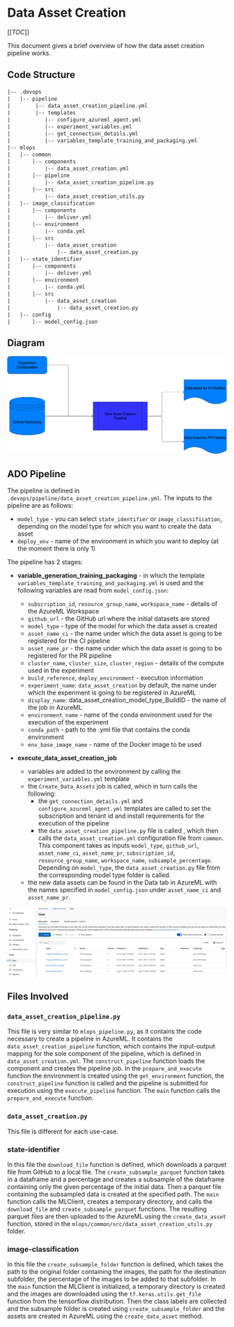 <!--
Copyright (C) 2023 Siemens AG

SPDX-License-Identifier: MIT
-->

# Data Asset Creation

[[_TOC_]]

This document gives a brief overview of how the data asset creation pipeline works.

## Code Structure

```tree
|-- .devops
|   |-- pipeline
|        |-- data_asset_creation_pipeline.yml
|        |-- templates
|           |-- configure_azureml_agent.yml
|           |-- experiment_variables.yml
|           |-- get_connection_details.yml
|           |-- variables_template_training_and_packaging.yml
|-- mlops
|   |-- common
|       |-- components
|           |-- data_asset_creation.yml
|       |-- pipeline
|           |-- data_asset_creation_pipeline.py
|       |-- src
|           |-- data_asset_creation_utils.py
|   |-- image_classification
|       |-- components
|           |-- deliver.yml
|       |-- environment
|           |-- conda.yml
|       |-- src
|           |-- data_asset_creation
|               |-- data_asset_creation.py
|   |-- state_identifier
|       |-- components
|           |-- deliver.yml
|       |-- environment
|           |-- conda.yml
|       |-- src
|           |-- data_asset_creation
|               |-- data_asset_creation.py
|   |-- config
|       |-- model_config.json
```
## Diagram

![Data Asset Creation](./images/data_asset_creation.png)

## ADO Pipeline

The pipeline is defined in `.devops/pipeline/data_asset_creation_pipeline.yml`. The inputs to the pipeline are as follows:
- `model_type` - you can select `state_identifier` or `image_classification`, depending on the model type for which you want to create the data asset
- `deploy_env` - name of the environment in which you want to deploy (at the moment there is only 1)

 The pipeline has 2 stages:
- **variable_generation_training_packaging** - in which the template `variables_template_training_and_packaging.yml` is used and the following variables are read from `model_config.json`:
    - `subscription_id`, `resource_group_name`, `workspace_name` - details of the AzureML Workspace
    - `github_url` - the GitHub url where the initial datasets are stored
    - `model_type` - type of the model for which the data asset is created
    - `asset_name_ci` - the name under which the data asset is going to be registered for the CI pipeline
    - `asset_name_pr` - the name under which the data asset is going to be registered for the PR pipeline
    - `cluster_name`, `cluster_size`, `cluster_region` - details of the compute used in the experiment
    - `build_reference`, `deploy_environment` - execution information
    - `experiment_name`: `data_asset_creation` by default, the name under which the experiment is going to be registered in AzureML
    - `display_name`: data_asset_creation_model_type_BuildID - the name of the job in AzureML
    - `environment_name` - name of the conda environment used for the execution of the experiment
    - `conda_path` - path to the .yml file that contains the conda environment
    - `env_base_image_name` - name of the Docker image to be used

- **execute_data_asset_creation_job**
    - variables are added to the environment by calling the `experiment_variables.yml` template
    - the `Create_Data_Assets` job is called, which in turn calls the following:
        - the `get_connection_details.yml` and `configure_azureml_agent.yml` templates are called to set the subscription and tenant id and install requirements for the execution of the pipeline
        - the `data_asset_creation_pipeline.py` file is called , which then calls the `data_asset_creation.yml` configuration file from `common`. This component takes as inputs `model_type`, `github_url`, `asset_name_ci`, `asset_name_pr`, `subscription_id`, `resource_group_name`, `workspace_name`, `subsample_percentage`. Depending on `model_type`, the `data_asset_creation.py` file from the corresponding model type folder is called.
    - the new data assets can be found in the Data tab in AzureML with the names specified in `model_config.json` under `asset_name_ci` and `asset_name_pr`.

![Data Tab AzureML](./images/data_tab_azureml.png)

## Files Involved

### `data_asset_creation_pipeline.py`

This file is very similar to `mlops_pipeline.py`, as it contains the code necessary to create a pipeline in AzureML. It contains the `data_asset_creation_pipeline` function, which contains the input-output mapping for the sole component of the pipeline, which is defined in `data_asset_creation.yml`. The `construct_pipeline` function loads the component and creates the pipeline job. In the `prepare_and_execute` function the environment is created using the `get_environment` function, the `construct_pipeline` function is called and the pipeline is submitted for execution using the `execute_pipeline` function. The `main` function calls the `prepare_and_execute` function.

### `data_asset_creation.py`

This file is different for each use-case.

### state-identifier

In this file the `download_file` function is defined, which downloads a parquet file from GitHub to a local file. The `create_subsample_parquet` function takes in a dataframe and a percentage and creates a subsample of the dataframe containing only the given percentage of the initial data. Then a parquet file containing the subsampled data is created at the specified path. The `main` function calls the MLClient, creates a temporary directory, and calls the `download_file` and `create_subsample_parquet` functions. The resulting parquet files are then uploaded to the AzureML using the `create_data_asset` function, stored in the `mlops/common/src/data_asset_creation_utils.py` folder.

### image-classification

In this file the `create_subsample_folder` function is defined, which takes the path to the original folder containing the images, the path for the destination subfolder, the percentage of the images to be added to that subfolder. In the `main` function the MLClient is initialized, a temporary directory is created and the images are downloaded using the `tf.keras.utils.get_file `function from the tensorflow distribution. Then the class labels are collected and the subsample folder is created using `create_subsample_folder` and the assets are created in AzureML using the `create_data_asset` method.
